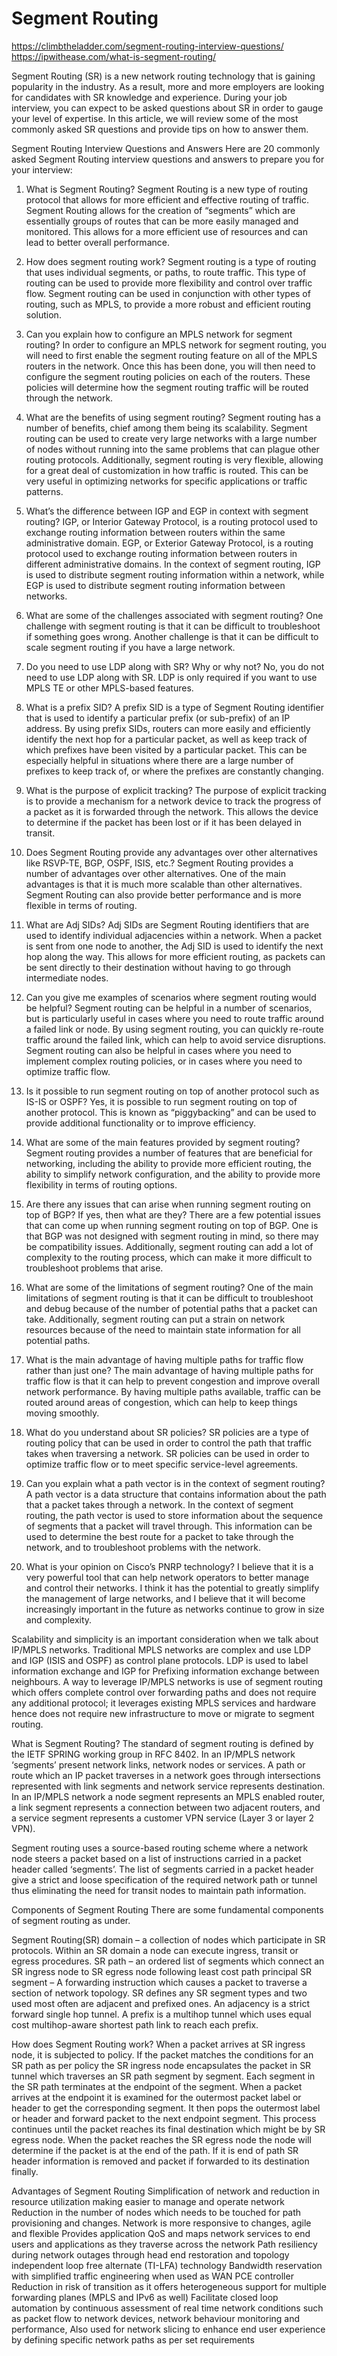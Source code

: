# Segment Routing
https://climbtheladder.com/segment-routing-interview-questions/
https://ipwithease.com/what-is-segment-routing/

Segment Routing (SR) is a new network routing technology that is gaining popularity in the industry. As a result, more and more employers are looking for candidates with SR knowledge and experience. During your job interview, you can expect to be asked questions about SR in order to gauge your level of expertise. In this article, we will review some of the most commonly asked SR questions and provide tips on how to answer them.

Segment Routing Interview Questions and Answers
Here are 20 commonly asked Segment Routing interview questions and answers to prepare you for your interview:

1. What is Segment Routing?
Segment Routing is a new type of routing protocol that allows for more efficient and effective routing of traffic. Segment Routing allows for the creation of “segments” which are essentially groups of routes that can be more easily managed and monitored. This allows for a more efficient use of resources and can lead to better overall performance.

2. How does segment routing work?
Segment routing is a type of routing that uses individual segments, or paths, to route traffic. This type of routing can be used to provide more flexibility and control over traffic flow. Segment routing can be used in conjunction with other types of routing, such as MPLS, to provide a more robust and efficient routing solution.

3. Can you explain how to configure an MPLS network for segment routing?
In order to configure an MPLS network for segment routing, you will need to first enable the segment routing feature on all of the MPLS routers in the network. Once this has been done, you will then need to configure the segment routing policies on each of the routers. These policies will determine how the segment routing traffic will be routed through the network.

4. What are the benefits of using segment routing?
Segment routing has a number of benefits, chief among them being its scalability. Segment routing can be used to create very large networks with a large number of nodes without running into the same problems that can plague other routing protocols. Additionally, segment routing is very flexible, allowing for a great deal of customization in how traffic is routed. This can be very useful in optimizing networks for specific applications or traffic patterns.

5. What’s the difference between IGP and EGP in context with segment routing?
IGP, or Interior Gateway Protocol, is a routing protocol used to exchange routing information between routers within the same administrative domain. EGP, or Exterior Gateway Protocol, is a routing protocol used to exchange routing information between routers in different administrative domains. In the context of segment routing, IGP is used to distribute segment routing information within a network, while EGP is used to distribute segment routing information between networks.

6. What are some of the challenges associated with segment routing?
One challenge with segment routing is that it can be difficult to troubleshoot if something goes wrong. Another challenge is that it can be difficult to scale segment routing if you have a large network.

7. Do you need to use LDP along with SR? Why or why not?
No, you do not need to use LDP along with SR. LDP is only required if you want to use MPLS TE or other MPLS-based features.

8. What is a prefix SID?
A prefix SID is a type of Segment Routing identifier that is used to identify a particular prefix (or sub-prefix) of an IP address. By using prefix SIDs, routers can more easily and efficiently identify the next hop for a particular packet, as well as keep track of which prefixes have been visited by a particular packet. This can be especially helpful in situations where there are a large number of prefixes to keep track of, or where the prefixes are constantly changing.

9. What is the purpose of explicit tracking?
The purpose of explicit tracking is to provide a mechanism for a network device to track the progress of a packet as it is forwarded through the network. This allows the device to determine if the packet has been lost or if it has been delayed in transit.

10. Does Segment Routing provide any advantages over other alternatives like RSVP-TE, BGP, OSPF, ISIS, etc.?
Segment Routing provides a number of advantages over other alternatives. One of the main advantages is that it is much more scalable than other alternatives. Segment Routing can also provide better performance and is more flexible in terms of routing.

11. What are Adj SIDs?
Adj SIDs are Segment Routing identifiers that are used to identify individual adjacencies within a network. When a packet is sent from one node to another, the Adj SID is used to identify the next hop along the way. This allows for more efficient routing, as packets can be sent directly to their destination without having to go through intermediate nodes.

12. Can you give me examples of scenarios where segment routing would be helpful?
Segment routing can be helpful in a number of scenarios, but is particularly useful in cases where you need to route traffic around a failed link or node. By using segment routing, you can quickly re-route traffic around the failed link, which can help to avoid service disruptions. Segment routing can also be helpful in cases where you need to implement complex routing policies, or in cases where you need to optimize traffic flow.

13. Is it possible to run segment routing on top of another protocol such as IS-IS or OSPF?
Yes, it is possible to run segment routing on top of another protocol. This is known as “piggybacking” and can be used to provide additional functionality or to improve efficiency.

14. What are some of the main features provided by segment routing?
Segment routing provides a number of features that are beneficial for networking, including the ability to provide more efficient routing, the ability to simplify network configuration, and the ability to provide more flexibility in terms of routing options.

15. Are there any issues that can arise when running segment routing on top of BGP? If yes, then what are they?
There are a few potential issues that can come up when running segment routing on top of BGP. One is that BGP was not designed with segment routing in mind, so there may be compatibility issues. Additionally, segment routing can add a lot of complexity to the routing process, which can make it more difficult to troubleshoot problems that arise.

16. What are some of the limitations of segment routing?
One of the main limitations of segment routing is that it can be difficult to troubleshoot and debug because of the number of potential paths that a packet can take. Additionally, segment routing can put a strain on network resources because of the need to maintain state information for all potential paths.

17. What is the main advantage of having multiple paths for traffic flow rather than just one?
The main advantage of having multiple paths for traffic flow is that it can help to prevent congestion and improve overall network performance. By having multiple paths available, traffic can be routed around areas of congestion, which can help to keep things moving smoothly.

18. What do you understand about SR policies?
SR policies are a type of routing policy that can be used in order to control the path that traffic takes when traversing a network. SR policies can be used in order to optimize traffic flow or to meet specific service-level agreements.

19. Can you explain what a path vector is in the context of segment routing?
A path vector is a data structure that contains information about the path that a packet takes through a network. In the context of segment routing, the path vector is used to store information about the sequence of segments that a packet will travel through. This information can be used to determine the best route for a packet to take through the network, and to troubleshoot problems with the network.

20. What is your opinion on Cisco’s PNRP technology?
I believe that it is a very powerful tool that can help network operators to better manage and control their networks. I think it has the potential to greatly simplify the management of large networks, and I believe that it will become increasingly important in the future as networks continue to grow in size and complexity.

Scalability and simplicity is an important consideration when we talk about IP/MPLS networks. Traditional MPLS networks are complex and use LDP and IGP (ISIS and OSPF) as control plane protocols. LDP is used to label information exchange and IGP for Prefixing information exchange between neighbours.  A way to leverage IP/MPLS networks is use of segment routing which offers complete control over forwarding paths and does not require any additional protocol; it leverages existing MPLS services and hardware hence does not require new infrastructure to move or migrate to segment routing.

What is Segment Routing?
The standard of segment routing is defined by the IETF SPRING working group in RFC 8402. In an IP/MPLS network ‘segments’ present network links, network nodes or services. A path or route which an IP packet traverses in a network goes through intersections represented with link segments and network service represents destination. In an IP/MPLS network a node segment represents an MPLS enabled router, a link segment represents a connection between two adjacent routers, and a service segment represents a customer VPN service (Layer 3 or layer 2 VPN). 

Segment routing uses a source-based routing scheme where a network node steers a packet based on a list of instructions carried in a packet header called ‘segments’. The list of segments carried in a packet header give a strict and loose specification of the required network path or tunnel thus eliminating the need for transit nodes to maintain path information. 

Components of Segment Routing
There are some fundamental components of segment routing as under. 

Segment Routing(SR) domain – a collection of nodes which participate in SR protocols. Within an SR domain a node can execute ingress, transit or egress procedures.
SR path – an ordered list of segments which connect an SR ingress node to SR egress node following least cost path principal
SR segment – A forwarding instruction which causes a packet to traverse a section of network topology. SR defines any SR segment types and two used most often are adjacent and prefixed ones. An adjacency is a strict forward single hop tunnel. A prefix is a multihop tunnel which uses equal cost multihop-aware shortest path link to reach each prefix. 

How does Segment Routing work?
When a packet arrives at SR ingress node, it is subjected to policy.
If the packet matches the conditions for an SR path as per policy the SR ingress node encapsulates the packet in SR tunnel which traverses an SR path segment by segment.
Each segment in the SR path terminates at the endpoint of the segment.
When a packet arrives at the endpoint it is examined for the outermost packet label or header to get the corresponding segment.
It then pops the outermost label or header and forward packet to the next endpoint segment.
This process continues until the packet reaches its final destination which might be by SR egress node.
When the packet reaches the SR egress node the node will determine if the packet is at the end of the path.
If it is end of path SR header information is removed and packet if forwarded to its destination finally. 

Advantages of Segment Routing 
Simplification of network and reduction in resource utilization making easier to manage and operate network
Reduction in the number of nodes which needs to be touched for path provisioning and changes. Network is more responsive to changes, agile and flexible
Provides application QoS and maps network services to end users and applications as they traverse across the network 
Path resiliency during network outages through head end restoration and topology independent loop free alternate (TI-LFA) technology
Bandwidth reservation with simplified traffic engineering when used as WAN PCE controller 
Reduction in risk of transition as it offers heterogeneous support for multiple forwarding planes (MPLS and IPv6 as well)
Facilitate closed loop automation by continuous assessment of real time network conditions such as packet flow to network devices, network behaviour monitoring and performance, 
Also used for network slicing to enhance end user experience by defining specific network paths as per set requirements 

